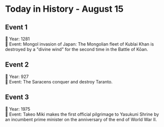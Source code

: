 # Today in History - August 15

## Event 1
📅 Year: 1281  
📝 Event: Mongol invasion of Japan: The Mongolian fleet of Kublai Khan is destroyed by a "divine wind" for the second time in the Battle of Kōan.

## Event 2
📅 Year: 927  
📝 Event: The Saracens conquer and destroy Taranto.

## Event 3
📅 Year: 1975  
📝 Event: Takeo Miki makes the first official pilgrimage to Yasukuni Shrine by an incumbent prime minister on the anniversary of the end of World War II.

